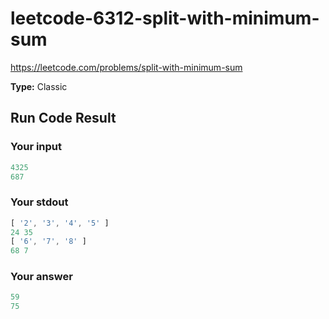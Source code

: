 # leetcode-6312-split-with-minimum-sum

https://leetcode.com/problems/split-with-minimum-sum

**Type:** Classic

## Run Code Result

### Your input

<!-- prettier-ignore -->
```js
4325
687
```

### Your stdout

<!-- prettier-ignore -->
```js
[ '2', '3', '4', '5' ]
24 35
[ '6', '7', '8' ]
68 7
```

### Your answer

<!-- prettier-ignore -->
```js
59
75
```
